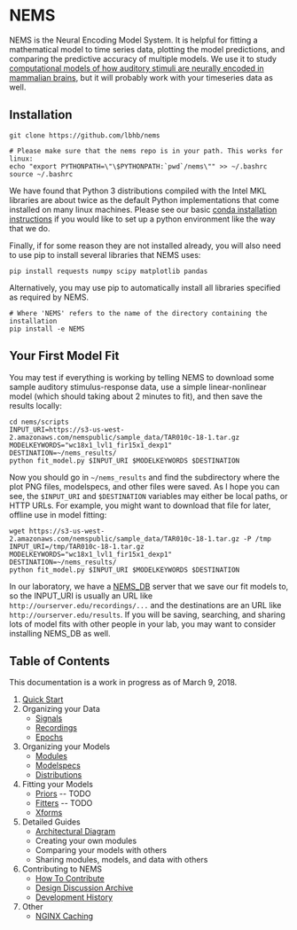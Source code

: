 # NEMS #

NEMS is the Neural Encoding Model System. It is helpful for fitting a mathematical model to time series data, plotting the model predictions, and comparing the predictive accuracy of multiple models. We use it to study [computational models of how auditory stimuli are neurally encoded in mammalian brains](https://hearingbrain.org), but it will probably work with your timeseries data as well.


## Installation

```
git clone https://github.com/lbhb/nems

# Please make sure that the nems repo is in your path. This works for linux:
echo "export PYTHONPATH=\"\$PYTHONPATH:`pwd`/nems\"" >> ~/.bashrc
source ~/.bashrc
```

We have found that Python 3 distributions compiled with the Intel MKL libraries are about twice as the default Python implementations that come installed on many linux machines. Please see our basic [conda installation instructions](docs/conda.md) if you would like to set up a python environment like the way that we do.

Finally, if for some reason they are not installed already, you will also need to use pip to install several libraries that NEMS uses:

```
pip install requests numpy scipy matplotlib pandas
```

Alternatively, you may use pip to automatically install all libraries specified as required by NEMS.

```
# Where 'NEMS' refers to the name of the directory containing the installation
pip install -e NEMS 
```

## Your First Model Fit

You may test if everything is working by telling NEMS to download some sample auditory stimulus-response data, use a simple linear-nonlinear model (which should taking about 2 minutes to fit), and then save the results locally:

```
cd nems/scripts
INPUT_URI=https://s3-us-west-2.amazonaws.com/nemspublic/sample_data/TAR010c-18-1.tar.gz
MODELKEYWORDS="wc18x1_lvl1_fir15x1_dexp1"
DESTINATION=~/nems_results/
python fit_model.py $INPUT_URI $MODELKEYWORDS $DESTINATION
```

Now you should go in `~/nems_results` and find the subdirectory where the plot PNG files, modelspecs, and other files were saved. As I hope you can see, the `$INPUT_URI` and `$DESTINATION` variables may either be local paths, or HTTP URLs. For example, you might want to download that file for later, offline use in model fitting:

```
wget https://s3-us-west-2.amazonaws.com/nemspublic/sample_data/TAR010c-18-1.tar.gz -P /tmp
INPUT_URI=/tmp/TAR010c-18-1.tar.gz
MODELKEYWORDS="wc18x1_lvl1_fir15x1_dexp1"
DESTINATION=~/nems_results/
python fit_model.py $INPUT_URI $MODELKEYWORDS $DESTINATION
```

In our laboratory, we have a [NEMS_DB](http://github.com/lbhb/nems_db) server that we save our fit models to, so the INPUT_URI is usually an URL like `http://ourserver.edu/recordings/...` and the destinations are an URL like `http://ourserver.edu/results`. If you will be saving, searching, and sharing lots of model fits with other people in your lab, you may want to consider installing NEMS_DB as well.


## Table of Contents ## 

This documentation is a work in progress as of March 9, 2018. 

1. [Quick Start](docs/quickstart.md)
2. Organizing your Data
   - [Signals](docs/signals.md)
   - [Recordings](docs/recordings.md)
   - [Epochs](docs/epochs.md)
3. Organizing your Models
   - [Modules](docs/modules.md)
   - [Modelspecs](docs/modelspecs.md)
   - [Distributions](docs/distributions.ipynb)
4. Fitting your Models
   - [Priors](docs/priors.md) -- TODO
   - [Fitters](docs/fitters.md) -- TODO
   - [Xforms](docs/xforms.md)
5. Detailed Guides
   - [Architectural Diagram](docs/architecture.svg)
   - Creating your own modules
   - Comparing your models with others
   - Sharing modules, models, and data with others
6. Contributing to NEMS
   - [How To Contribute](docs/contributing.md)
   - [Design Discussion Archive](docs/discussions.md)
   - [Development History](docs/history.md)
7. Other
   - [NGINX Caching](docs/nginx.md)
